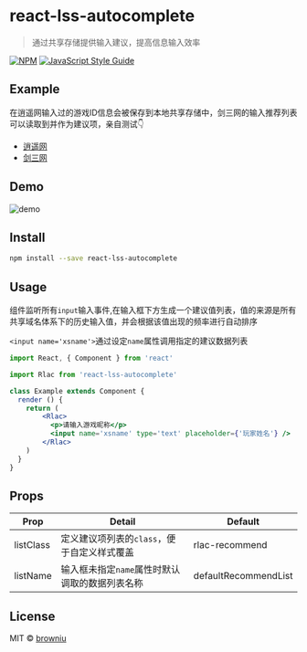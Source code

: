 # react-lss-autocomplete

> 通过共享存储提供输入建议，提高信息输入效率

[![NPM](https://img.shields.io/npm/v/react-lss-autocomplete.svg)](https://www.npmjs.com/package/react-autocomplete) [![JavaScript Style Guide](https://img.shields.io/badge/code_style-standard-brightgreen.svg)](https://standardjs.com)

## Example

在逍遥网输入过的游戏ID信息会被保存到本地共享存储中，剑三网的输入推荐列表可以读取到并作为建议项，亲自测试👇
* [逍遥网](https://browniu.github.io/react-lss-autocomplete/)
* [剑三网](https://browniu.github.io/react-lss-autocomplete-example/)

## Demo
![demo](./static/demo.gif)

## Install

```bash
npm install --save react-lss-autocomplete
```

## Usage

组件监听所有`input`输入事件,在输入框下方生成一个建议值列表，值的来源是所有共享域名体系下的历史输入值，并会根据该值出现的频率进行自动排序

`<input name='xsname'>`通过设定`name`属性调用指定的建议数据列表

```jsx
import React, { Component } from 'react'

import Rlac from 'react-lss-autocomplete'

class Example extends Component {
  render () {
    return (
        <Rlac>         
          <p>请输入游戏昵称</p>
          <input name='xsname' type='text' placeholder={'玩家姓名'} />
        </Rlac>
    )
  }
}
```
## Props

| Prop      | Detail                                         | Default              |
| --------- | ---------------------------------------------- | -------------------- |
| listClass | 定义建议项列表的`class`，便于自定义样式覆盖    | rlac-recommend       |
| listName  | 输入框未指定`name`属性时默认调取的数据列表名称 | defaultRecommendList |

      
## License

MIT © [browniu](https://github.com/browniu)
